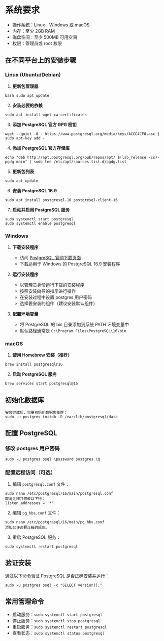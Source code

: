 # 系统要求

- 操作系统：Linux、Windows 或 macOS
- 内存：至少 2GB RAM
- 磁盘空间：至少 500MB 可用空间
- 权限：管理员或 root 权限

## 在不同平台上的安装步骤

### Linux (Ubuntu/Debian)

1. **更新包管理器**
```
bash sudo apt update
```

2. **安装必要的依赖**
```
sudo apt install wget ca-certificates
```

3. **添加 PostgreSQL 官方 GPG 密钥**
```
wget --quiet -O - https://www.postgresql.org/media/keys/ACCC4CF8.asc | sudo apt-key add -
```

4. **添加 PostgreSQL 官方存储库**
```
echo "deb http://apt.postgresql.org/pub/repos/apt/ $(lsb_release -cs)-pgdg main" | sudo tee /etc/apt/sources.list.d/pgdg.list
```

5. **更新包列表**
```
sudo apt update
```

6. **安装 PostgreSQL 16.9**
```
sudo apt install postgresql-16 postgresql-client-16
```

7. **启动并启用 PostgreSQL 服务**
```
sudo systemctl start postgresql 
sudo systemctl enable postgresql
```

### Windows

1. **下载安装程序**
   - 访问 [PostgreSQL 官网下载页面](https://www.postgresql.org/download/windows/)
   - 下载适用于 Windows 的 PostgreSQL 16.9 安装程序

2. **运行安装程序**
   - 以管理员身份运行下载的安装程序
   - 按照安装向导的指示进行操作
   - 在安装过程中设置 postgres 用户密码
   - 选择要安装的组件（建议安装默认组件）

3. **配置环境变量**
   - 将 PostgreSQL 的 bin 目录添加到系统 PATH 环境变量中
   - 默认路径通常是 `C:\Program Files\PostgreSQL\16\bin`

### macOS

1. **使用 Homebrew 安装（推荐）**
```
brew install postgresql@16
```

2. **启动 PostgreSQL 服务**
```
brew services start postgresql@16
```
## 初始化数据库
```
安装完成后，需要初始化数据库集群：
sudo -u postgres initdb -D /var/lib/postgresql/data
```

## 配置 PostgreSQL

### 修改 postgres 用户密码
```
sudo -u postgres psql \password postgres \q
```

### 配置远程访问（可选）

1. 编辑 `postgresql.conf` 文件：
```
sudo nano /etc/postgresql/16/main/postgresql.conf
取消注释并修改以下行：
listen_addresses = '*'
```

2. 编辑 `pg_hba.conf` 文件：
```
sudo nano /etc/postgresql/16/main/pg_hba.conf
添加允许远程连接的规则。
```

3. 重启 PostgreSQL 服务：
```
sudo systemctl restart postgresql
```

## 验证安装
通过以下命令验证 PostgreSQL 是否正确安装并运行：
```
sudo -u postgres psql -c "SELECT version();"
```

## 常用管理命令

- 启动服务：`sudo systemctl start postgresql`
- 停止服务：`sudo systemctl stop postgresql`
- 重启服务：`sudo systemctl restart postgresql`
- 查看状态：`sudo systemctl status postgresql`

   
   
   
